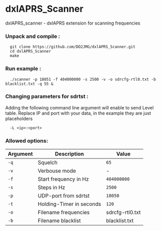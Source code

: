 # dxlAPRS_Scanner
dxlAPRS_scanner - dxlAPRS extension for scanning frequencies

### Unpack and compile :

```
  git clone https://github.com/DO2JMG/dxlAPRS_Scanner.git
  cd dxlAPRS_Scanner
  make
```

### Run example :

```
  ./scanner -p 18051 -f 404000000 -s 2500 -v -o sdrcfg-rtl0.txt -b blacklist.txt -q 55 &
```

### Changing parameters for sdrtst :

Adding the following command line argument will enable to send Level table. Replace IP and port with your data, in the example they are just placeholders

```
  -L <ip>:<port>
```

### Allowed options:

Argument|Description|Value
-|-|-
`-q`|Squelch|`65`
`-v`|Verbouse mode|-
`-f`|Start frequency in Hz|`404000000`
`-s`|Steps in Hz|`2500`
`-p`|UDP-port from sdrtst|`18050`
`-t`|Holding-Timer in seconds|`120`
`-o`|Filename frequencies|sdrcfg-rtl0.txt
`-b`|Filename blacklist|blacklist.txt

